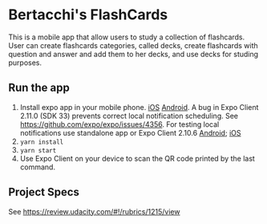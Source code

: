 # Bertacchi's FlashCards

This is a mobile app that allow users to study a collection of flashcards. User can create flashcards categories, called decks, create flashcards with question and answer and add them to her decks, and use decks for studing purposes.

## Run the app

1. Install expo app in your mobile phone. [iOS](https://itunes.apple.com/app/apple-store/id982107779) [Android](https://play.google.com/store/apps/details?id=host.exp.exponent&referrer=www). A bug in Expo Client 2.11.0 (SDK 33) prevents correct local notification scheduling. See https://github.com/expo/expo/issues/4356. For testing local notifications use standalone app or Expo Client 2.10.6 [Android](https://d1ahtucjixef4r.cloudfront.net/Exponent-2.10.6.apk); [iOS](https://dpq5q02fu5f55.cloudfront.net/Exponent-2.10.0.tar.gz)
1. `yarn install`
1. `yarn start`
1. Use Expo Client on your device to scan the QR code printed by the last command.

## Project Specs

See https://review.udacity.com/#!/rubrics/1215/view
